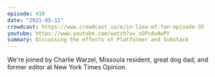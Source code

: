 ```yaml
---
episode: 410
date: "2021-05-11"
crowdcast: https://www.crowdcast.io/e/in-lieu-of-fun-episode-35
youtube: https://www.youtube.com/watch?v=_sOPcAxAwPY
summary: Discussing the effects of Platformer and Substack
---
```

We're joined by Charlie Warzel, Missoula resident, great dog dad, and former editor at New York Times Opinion.
